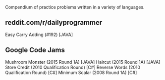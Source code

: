Compendium of practice problems written in a variety of languages.

reddit.com/r/dailyprogrammer
----------------------------
Easy Carry Adding (#192)                    [JAVA]

Google Code Jams
----------------
Mushroom Monster (2015 Round 1A)            [JAVA]
Haircut          (2015 Round 1A)            [JAVA]
Store Credit     (2010 Qualification Round) [C#]
Reverse Words    (2010 Qualification Round) [C#]
Minimum Scalar   (2008 Round 1A)            [C#]